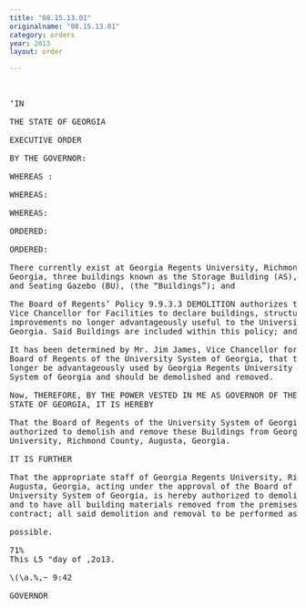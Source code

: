 ```yaml
---
title: "08.15.13.01"
originalname: "08.15.13.01"
category: orders
year: 2013
layout: order

---
```

<pre>
 

‘IN

THE STATE OF GEORGIA

EXECUTIVE ORDER

BY THE GOVERNOR:

WHEREAS :

WHEREAS:

WHEREAS:

ORDERED:

ORDERED:

There currently exist at Georgia Regents University, Richmond County, Augusta,
Georgia, three buildings known as the Storage Building (AS), Security Hut (AT),
and Seating Gazebo (BU), (the “Buildings”); and

The Board of Regents’ Policy 9.9.3.3 DEMOLITION authorizes the Chancellor or
Vice Chancellor for Facilities to declare buildings, structures and other
improvements no longer advantageously useful to the University System of
Georgia. Said Buildings are included within this policy; and

It has been determined by Mr. Jim James, Vice Chancellor for Facilities of the
Board of Regents of the University System of Georgia, that the Buildings can no
longer be advantageously used by Georgia Regents University or the University
System of Georgia and should be demolished and removed.

Now, THEREFORE, BY THE POWER VESTED IN ME AS GOVERNOR OF THE
STATE OF GEORGIA, IT IS HEREBY

That the Board of Regents of the University System of Georgia is hereby
authorized to demolish and remove these Buildings from Georgia Regents
University, Richmond County, Augusta, Georgia.

IT IS FURTHER

That the appropriate staff of Georgia Regents University, Richmond County,
Augusta, Georgia, acting under the approval of the Board of Regents of the
University System of Georgia, is hereby authorized to demolish these Buildings
and to have all building materials removed from the premises by public works
contract; all said demolition and removal to be performed as expeditiously as

possible.

71%
This L5 "day of ,2o13.

\(\a.%,~ 9:42

GOVERNOR

</pre>
